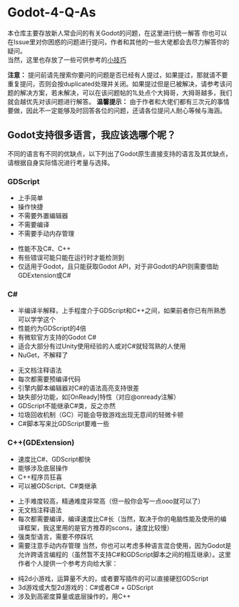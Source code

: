 # Godot-4-Q-As
本仓库主要存放新人常会问的有关Godot的问题，在这里进行统一解答
你也可以在Issue里对你困惑的问题进行提问，作者和其他的一些大佬都会去尽力解答你的疑问。  
当然，这里也存放了一些可供参考的[小技巧](Tricks.md)

**注意：** 提问前请先搜索你要问的问题是否已经有人提过，如果提过，那就请不要重复提问，否则会按duplicated处理并关闭。如果提过但是已被解决，请参考该问题的解决方案，若未解决，可以在该问题帖的1L处点个大拇哥，大拇哥越多，我们就会越优先对该问题进行解答。
**温馨提示：** 由于作者和大佬们都有三次元的事情要做，因此不一定能够及时回答各位的问题，还请各位提问人耐心等候与海涵。

## Godot支持很多语言，我应该选哪个呢？
不同的语言有不同的优缺点，以下列出了Godot原生直接支持的语言及其优缺点，请根据自身实际情况进行考量与选择。
### GDScript
+ 上手简单
+ 操作快捷
+ 不需要外置编辑器
+ 不需要编译
+ 不需要手动内存管理
- 性能不及C#、C++
- 有些错误可能只能在运行时才能检测到
- 仅适用于Godot，且只能获取Godot API，对于非Godot的API则需要借助GDExtension或C#

### C#
+ 半编译半解释，上手程度介于GDScript和C++之间，如果前者你已有所熟悉可以学学这个
+ 性能约为GDScript的4倍
+ 有微软官方支持的Godot C#
+ 适合大部分有过Unity使用经验的人或对C#就轻驾熟的人使用
+ NuGet，不解释了
- 无文档注释语法
- 每次都需要预编译代码
- 引擎内脚本编辑器对C#的语法高亮支持很差
- 缺失部分功能，如[OnReady]特性（对应@onready注解）
- GDScript不能继承C#类，反之亦然
- 垃圾回收机制（GC）可能会导致游戏出现无意间的轻微卡顿
- C#脚本写来比GDScript要难一些

### C++(GDExtension)
+ 速度比C#、GDScript都快
+ 能够涉及底层操作
+ C++程序员狂喜
+ 可以被GDScript、C#类继承
- 上手难度较高，精通难度非常高（但一般你会写一点ooo就可以了）
- 无文档注释语法
- 每次都需要编译，编译速度比C#长（当然，取决于你的电脑性能及使用的编译框架，我这里用的是官方推荐的scons，速度比较慢）
- 强类型语言，需要不停踩坑
- 需要注意手动内存管理
当然，你也可以考虑多种语言混合使用，因为Godot是允许跨语言编程的（虽然暂不支持C#和GDScript脚本之间的相互继承）。这里作者个人提供一个参考方向给大家：
* 纯2d小游戏，运算量不大的，或者要写插件的可以直接硬怼GDScript
* 3d游戏或大型2d游戏的：C#或者C# + GDScript
* 涉及到高密度算量或底层操作的，用C++
